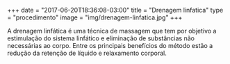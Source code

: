+++
date = "2017-06-20T18:36:08-03:00"
title = "Drenagem linfatica"
type = "procedimento"
image = "img/drenagem-linfatica.jpg"
+++

A drenagem linfática é uma técnica de massagem que tem por objetivo a estimulação do sistema linfático e eliminação de substâncias não necessárias ao corpo. Entre os principais benefícios do método estão a redução da retenção de líquido e relaxamento corporal.
